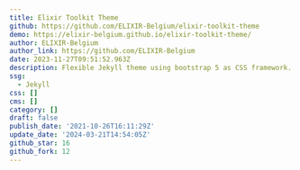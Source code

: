 ```yaml
---
title: Elixir Toolkit Theme
github: https://github.com/ELIXIR-Belgium/elixir-toolkit-theme
demo: https://elixir-belgium.github.io/elixir-toolkit-theme/
author: ELIXIR-Belgium
author_link: https://github.com/ELIXIR-Belgium
date: 2023-11-27T09:51:52.963Z
description: Flexible Jekyll theme using bootstrap 5 as CSS framework.
ssg:
  - Jekyll
css: []
cms: []
category: []
draft: false
publish_date: '2021-10-26T16:11:29Z'
update_date: '2024-03-21T14:54:05Z'
github_star: 16
github_fork: 12
---
```

